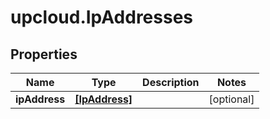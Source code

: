 # upcloud.IpAddresses

## Properties
Name | Type | Description | Notes
------------ | ------------- | ------------- | -------------
**ipAddress** | [**[IpAddress]**](IpAddress.md) |  | [optional] 


